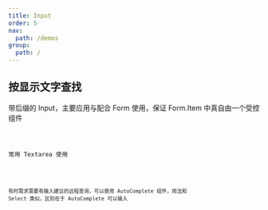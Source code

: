 ```yaml
---
title: Input
order: 5
nav:
  path: /demos
group:
  path: /
---
```


## 按显示文字查找

带后缀的 Input，主要应用与配合 Form 使用，保证 Form.Item 中真自由一个受控组件

<code src="../input/basicSuffix.tsx" />

常用 Textarea 使用

<code src="../input/textarea.tsx" />

有时需求需要有输入建议的远程查询，可以使用 AutoComplete 组件，用法和 Select 类似，区别在于 AutoComplete 可以输入

<code src="../input/remote.tsx" >
